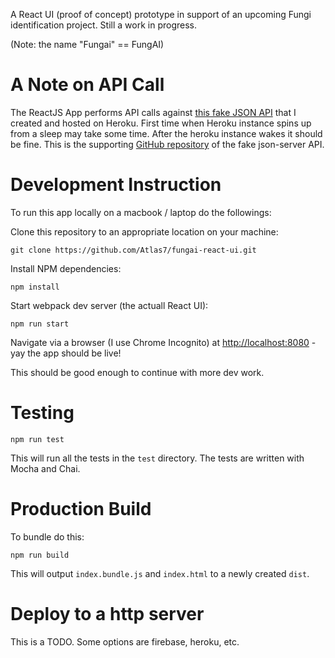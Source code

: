 A React UI (proof of concept) prototype in support of an upcoming Fungi identification project.
Still a work in progress.

(Note: the name "Fungai" == FungAI)

# A Note on API Call

The ReactJS App performs API calls against [this fake JSON API](https://fungai-json-server-heroku.herokuapp.com/)
that I created and hosted on Heroku. First time when Heroku instance spins up from a sleep may take some time.
After the heroku instance wakes it should be fine. This is the supporting
[GitHub repository](https://github.com/Atlas7/fungai-json-server-heroku) of the fake json-server API.

# Development Instruction

To run this app locally on a macbook / laptop do the followings:

Clone this repository to an appropriate location on your machine:

```
git clone https://github.com/Atlas7/fungai-react-ui.git
```

Install NPM dependencies:

```
npm install
```

Start webpack dev server (the actuall React UI):

```
npm run start
```

Navigate via a browser (I use Chrome Incognito) at [http://localhost:8080](http://localhost:8080) - yay the app
should be live!

This should be good enough to continue with more dev work.


# Testing

```
npm run test
```

This will run all the tests in the `test` directory. The tests are written with Mocha and Chai.

# Production Build

To bundle do this:

```
npm run build
```

This will output `index.bundle.js` and `index.html` to a newly created `dist`.

# Deploy to a http server

This is a TODO. Some options are firebase, heroku, etc.
